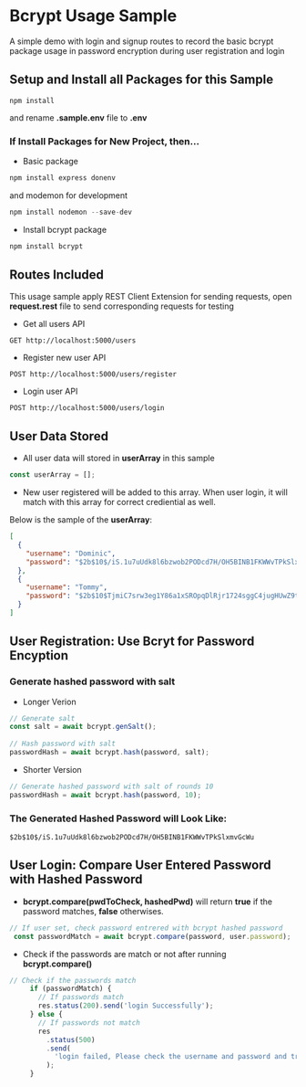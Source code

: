 # Bcrypt Usage Sample
A simple demo with login and signup routes to record the basic bcrypt package usage in password encryption during user registration and login

## Setup and Install all Packages for this Sample
```
npm install
```
and rename **.sample.env** file to **.env**


### If Install Packages for New Project, then...
- Basic package
```js
npm install express donenv
```

and modemon for development
```js
npm install nodemon --save-dev
```

- Install bcrypt package
```js
npm install bcrypt
```

## Routes Included

This usage sample apply REST Client Extension for sending requests, open **request.rest** file to send corresponding requests for testing


- Get all users API
```
GET http://localhost:5000/users
```

- Register new user API
```
POST http://localhost:5000/users/register
```

- Login user API
```
POST http://localhost:5000/users/login
```

## User Data Stored

- All user data will stored in **userArray** in this sample
```js
const userArray = [];
```

- New user registered will be added to this array. When user login, it will match with this array for correct crediential as well.  

Below is the sample of the **userArray**:
```json
[
  {
    "username": "Dominic",
    "password": "$2b$10$/iS.1u7uUdk8l6bzwob2PODcd7H/OH5BINB1FKWWvTPkSlxmvGcWu"
  },
  {
    "username": "Tommy",
    "password": "$2b$10$TjmiC7srw3eg1Y86a1xSROpqDlRjr1724sggC4jugHUwZ9t2nMJa."
  }
]
```

## User Registration: Use Bcryt for Password Encyption

### Generate hashed password with salt

- Longer Verion
```js
// Generate salt
const salt = await bcrypt.genSalt();
  
// Hash password with salt
passwordHash = await bcrypt.hash(password, salt);
```

- Shorter Version
```js
// Generate hashed password with salt of rounds 10
passwordHash = await bcrypt.hash(password, 10);
```

### The Generated Hashed Password will Look Like:
```
$2b$10$/iS.1u7uUdk8l6bzwob2PODcd7H/OH5BINB1FKWWvTPkSlxmvGcWu
```

## User Login: Compare User Entered Password with Hashed Password
-  **bcrypt.compare(pwdToCheck, hashedPwd)** will return **true** if the password matches, **false** otherwises.
```js
// If user set, check password entrered with bcrypt hashed password
 const passwordMatch = await bcrypt.compare(password, user.password);
 ```

- Check if the passwords are match or not after running **bcrypt.compare()**
 ```js
// Check if the passwords match
      if (passwordMatch) {
        // If passwords match
        res.status(200).send('login Successfully');
      } else {
        // If passwords not match
        res
          .status(500)
          .send(
            'login failed, Please check the username and password and try again!'
          );
      }
 ```
 
